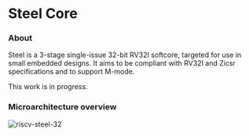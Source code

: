 # Steel Core

### About
Steel is a 3-stage single-issue 32-bit RV32I softcore, targeted for use in small embedded designs. It aims to be compliant with RV32I and Zicsr specifications and to support M-mode. 

This work is in progress.

### Microarchitecture overview
![riscv-steel-32](https://user-images.githubusercontent.com/22325319/82865325-d4f51480-9efc-11ea-9d9b-3c387b133c20.png)

